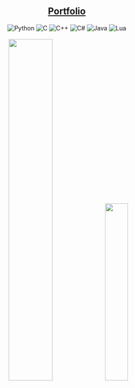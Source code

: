 <div align="center">
     <h2><a href="https://denizisikli.netlify.app">Portfolio</a></h2>
</div>

<div align="center">  
    <img src="https://img.shields.io/badge/python-3670A0?style=for-the-badge&logo=python&logoColor=ffdd54" alt="Python">
    <img src="https://img.shields.io/badge/c-%2300599C.svg?style=for-the-badge&logo=c&logoColor=white" alt="C">
    <img src="https://img.shields.io/badge/c++-%2300599C.svg?style=for-the-badge&logo=c%2B%2B&logoColor=white" alt="C++">
    <img src="https://img.shields.io/badge/c%23-%23239120.svg?style=for-the-badge&logo=csharp&logoColor=white" alt="C#">
    <img src="https://img.shields.io/badge/java-%23ED8B00.svg?style=for-the-badge&logo=openjdk&logoColor=white" alt="Java">
    <img src="https://img.shields.io/badge/lua-%232C2D72.svg?style=for-the-badge&logo=lua&logoColor=white" alt="Lua"><br/><br/>
    <img width="45%" height="auto" src="https://github-readme-streak-stats.herokuapp.com/?user=DenizIsikli&theme=blue-green&hide_border=false">
    <img width="32.4%" height="auto" src="https://github-readme-stats.vercel.app/api/top-langs/?username=DenizIsikli&theme=blue-green&hide_border=false&include_all_commits=true&count_private=true&layout=compact"><br/><br/>
</div>
